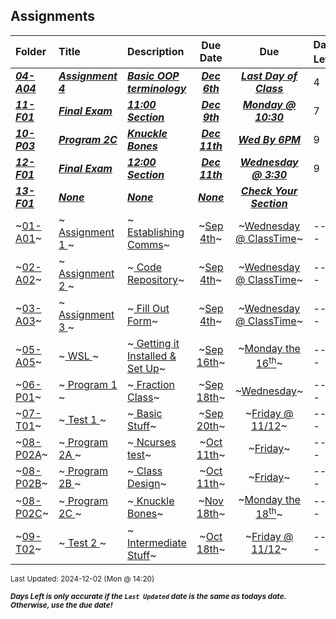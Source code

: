 ## Assignments

| Folder | Title | Description | Due Date | Due | Days Left<sup>*</sup> |
|:------|:------|:------|:-----:|:-----:|-----|
| ***<a href="https://github.com/rugbyprof/2143-Object-Oriented-Programming/tree/master/Assignments/04-A04">04-A04</a>*** | ***<a href="https://github.com/rugbyprof/2143-Object-Oriented-Programming/tree/master/Assignments/04-A04"> Assignment 4 </a>*** | ***<a href="https://github.com/rugbyprof/2143-Object-Oriented-Programming/tree/master/Assignments/04-A04"> Basic OOP terminology</a>*** | ***<a href="https://github.com/rugbyprof/2143-Object-Oriented-Programming/tree/master/Assignments/04-A04">Dec 6th</a>*** | ***<a href="https://github.com/rugbyprof/2143-Object-Oriented-Programming/tree/master/Assignments/04-A04">Last Day of Class</a>*** | 4 |
| ***<a href="https://github.com/rugbyprof/2143-Object-Oriented-Programming/tree/master/Assignments/11-F01">11-F01</a>*** | ***<a href="https://github.com/rugbyprof/2143-Object-Oriented-Programming/tree/master/Assignments/11-F01"> Final Exam </a>*** | ***<a href="https://github.com/rugbyprof/2143-Object-Oriented-Programming/tree/master/Assignments/11-F01"> 11:00 Section</a>*** | ***<a href="https://github.com/rugbyprof/2143-Object-Oriented-Programming/tree/master/Assignments/11-F01">Dec 9th</a>*** | ***<a href="https://github.com/rugbyprof/2143-Object-Oriented-Programming/tree/master/Assignments/11-F01">Monday @ 10:30</a>*** | 7 |
| ***<a href="https://github.com/rugbyprof/2143-Object-Oriented-Programming/tree/master/Assignments/10-P03">10-P03</a>*** | ***<a href="https://github.com/rugbyprof/2143-Object-Oriented-Programming/tree/master/Assignments/10-P03"> Program 2C </a>*** | ***<a href="https://github.com/rugbyprof/2143-Object-Oriented-Programming/tree/master/Assignments/10-P03"> Knuckle Bones</a>*** | ***<a href="https://github.com/rugbyprof/2143-Object-Oriented-Programming/tree/master/Assignments/10-P03">Dec 11th</a>*** | ***<a href="https://github.com/rugbyprof/2143-Object-Oriented-Programming/tree/master/Assignments/10-P03">Wed By 6PM</a>*** | 9 |
| ***<a href="https://github.com/rugbyprof/2143-Object-Oriented-Programming/tree/master/Assignments/12-F01">12-F01</a>*** | ***<a href="https://github.com/rugbyprof/2143-Object-Oriented-Programming/tree/master/Assignments/12-F01"> Final Exam </a>*** | ***<a href="https://github.com/rugbyprof/2143-Object-Oriented-Programming/tree/master/Assignments/12-F01"> 12:00 Section</a>*** | ***<a href="https://github.com/rugbyprof/2143-Object-Oriented-Programming/tree/master/Assignments/12-F01">Dec 11th</a>*** | ***<a href="https://github.com/rugbyprof/2143-Object-Oriented-Programming/tree/master/Assignments/12-F01">Wednesday @ 3:30</a>*** | 9 |
| ***<a href="https://github.com/rugbyprof/2143-Object-Oriented-Programming/tree/master/Assignments/13-F01">13-F01</a>*** | ***<a href="https://github.com/rugbyprof/2143-Object-Oriented-Programming/tree/master/Assignments/13-F01">None</a>*** | ***<a href="https://github.com/rugbyprof/2143-Object-Oriented-Programming/tree/master/Assignments/13-F01">None</a>*** | ***<a href="https://github.com/rugbyprof/2143-Object-Oriented-Programming/tree/master/Assignments/13-F01">None</a>*** | ***<a href="https://github.com/rugbyprof/2143-Object-Oriented-Programming/tree/master/Assignments/13-F01"> Check Your Section</a>*** |  |
| ~<a href="https://github.com/rugbyprof/2143-Object-Oriented-Programming/tree/master/Assignments/01-A01">01-A01</a>~ | ~<a href="https://github.com/rugbyprof/2143-Object-Oriented-Programming/tree/master/Assignments/01-A01"> Assignment 1 </a>~ | ~<a href="https://github.com/rugbyprof/2143-Object-Oriented-Programming/tree/master/Assignments/01-A01"> Establishing Comms</a>~ | ~<a href="https://github.com/rugbyprof/2143-Object-Oriented-Programming/tree/master/Assignments/01-A01">Sep 4th</a>~ | ~<a href="https://github.com/rugbyprof/2143-Object-Oriented-Programming/tree/master/Assignments/01-A01">Wednesday @ ClassTime</a>~ | ---- |
| ~<a href="https://github.com/rugbyprof/2143-Object-Oriented-Programming/tree/master/Assignments/02-A02">02-A02</a>~ | ~<a href="https://github.com/rugbyprof/2143-Object-Oriented-Programming/tree/master/Assignments/02-A02"> Assignment 2 </a>~ | ~<a href="https://github.com/rugbyprof/2143-Object-Oriented-Programming/tree/master/Assignments/02-A02"> Code Repository</a>~ | ~<a href="https://github.com/rugbyprof/2143-Object-Oriented-Programming/tree/master/Assignments/02-A02">Sep 4th</a>~ | ~<a href="https://github.com/rugbyprof/2143-Object-Oriented-Programming/tree/master/Assignments/02-A02">Wednesday @ ClassTime</a>~ | ---- |
| ~<a href="https://github.com/rugbyprof/2143-Object-Oriented-Programming/tree/master/Assignments/03-A03">03-A03</a>~ | ~<a href="https://github.com/rugbyprof/2143-Object-Oriented-Programming/tree/master/Assignments/03-A03"> Assignment 3 </a>~ | ~<a href="https://github.com/rugbyprof/2143-Object-Oriented-Programming/tree/master/Assignments/03-A03"> Fill Out Form</a>~ | ~<a href="https://github.com/rugbyprof/2143-Object-Oriented-Programming/tree/master/Assignments/03-A03">Sep 4th</a>~ | ~<a href="https://github.com/rugbyprof/2143-Object-Oriented-Programming/tree/master/Assignments/03-A03">Wednesday @ ClassTime</a>~ | ---- |
| ~<a href="https://github.com/rugbyprof/2143-Object-Oriented-Programming/tree/master/Assignments/05-A05">05-A05</a>~ | ~<a href="https://github.com/rugbyprof/2143-Object-Oriented-Programming/tree/master/Assignments/05-A05"> WSL </a>~ | ~<a href="https://github.com/rugbyprof/2143-Object-Oriented-Programming/tree/master/Assignments/05-A05"> Getting it Installed & Set Up</a>~ | ~<a href="https://github.com/rugbyprof/2143-Object-Oriented-Programming/tree/master/Assignments/05-A05">Sep 16th</a>~ | ~<a href="https://github.com/rugbyprof/2143-Object-Oriented-Programming/tree/master/Assignments/05-A05">Monday the 16<sup>th</sup></a>~ | ---- |
| ~<a href="https://github.com/rugbyprof/2143-Object-Oriented-Programming/tree/master/Assignments/06-P01">06-P01</a>~ | ~<a href="https://github.com/rugbyprof/2143-Object-Oriented-Programming/tree/master/Assignments/06-P01"> Program 1 </a>~ | ~<a href="https://github.com/rugbyprof/2143-Object-Oriented-Programming/tree/master/Assignments/06-P01"> Fraction Class</a>~ | ~<a href="https://github.com/rugbyprof/2143-Object-Oriented-Programming/tree/master/Assignments/06-P01">Sep 18th</a>~ | ~<a href="https://github.com/rugbyprof/2143-Object-Oriented-Programming/tree/master/Assignments/06-P01">Wednesday</a>~ | ---- |
| ~<a href="https://github.com/rugbyprof/2143-Object-Oriented-Programming/tree/master/Assignments/07-T01">07-T01</a>~ | ~<a href="https://github.com/rugbyprof/2143-Object-Oriented-Programming/tree/master/Assignments/07-T01"> Test 1 </a>~ | ~<a href="https://github.com/rugbyprof/2143-Object-Oriented-Programming/tree/master/Assignments/07-T01"> Basic Stuff</a>~ | ~<a href="https://github.com/rugbyprof/2143-Object-Oriented-Programming/tree/master/Assignments/07-T01">Sep 20th</a>~ | ~<a href="https://github.com/rugbyprof/2143-Object-Oriented-Programming/tree/master/Assignments/07-T01">Friday @ 11/12</a>~ | ---- |
| ~<a href="https://github.com/rugbyprof/2143-Object-Oriented-Programming/tree/master/Assignments/08-P02A">08-P02A</a>~ | ~<a href="https://github.com/rugbyprof/2143-Object-Oriented-Programming/tree/master/Assignments/08-P02A"> Program 2A </a>~ | ~<a href="https://github.com/rugbyprof/2143-Object-Oriented-Programming/tree/master/Assignments/08-P02A"> Ncurses test</a>~ | ~<a href="https://github.com/rugbyprof/2143-Object-Oriented-Programming/tree/master/Assignments/08-P02A">Oct 11th</a>~ | ~<a href="https://github.com/rugbyprof/2143-Object-Oriented-Programming/tree/master/Assignments/08-P02A">Friday</a>~ | ---- |
| ~<a href="https://github.com/rugbyprof/2143-Object-Oriented-Programming/tree/master/Assignments/08-P02B">08-P02B</a>~ | ~<a href="https://github.com/rugbyprof/2143-Object-Oriented-Programming/tree/master/Assignments/08-P02B"> Program 2B </a>~ | ~<a href="https://github.com/rugbyprof/2143-Object-Oriented-Programming/tree/master/Assignments/08-P02B"> Class Design</a>~ | ~<a href="https://github.com/rugbyprof/2143-Object-Oriented-Programming/tree/master/Assignments/08-P02B">Oct 11th</a>~ | ~<a href="https://github.com/rugbyprof/2143-Object-Oriented-Programming/tree/master/Assignments/08-P02B">Friday</a>~ | ---- |
| ~<a href="https://github.com/rugbyprof/2143-Object-Oriented-Programming/tree/master/Assignments/08-P02C">08-P02C</a>~ | ~<a href="https://github.com/rugbyprof/2143-Object-Oriented-Programming/tree/master/Assignments/08-P02C"> Program 2C </a>~ | ~<a href="https://github.com/rugbyprof/2143-Object-Oriented-Programming/tree/master/Assignments/08-P02C"> Knuckle Bones</a>~ | ~<a href="https://github.com/rugbyprof/2143-Object-Oriented-Programming/tree/master/Assignments/08-P02C">Nov 18th</a>~ | ~<a href="https://github.com/rugbyprof/2143-Object-Oriented-Programming/tree/master/Assignments/08-P02C">Monday the 18<sup>th</sup></a>~ | ---- |
| ~<a href="https://github.com/rugbyprof/2143-Object-Oriented-Programming/tree/master/Assignments/09-T02">09-T02</a>~ | ~<a href="https://github.com/rugbyprof/2143-Object-Oriented-Programming/tree/master/Assignments/09-T02"> Test 2 </a>~ | ~<a href="https://github.com/rugbyprof/2143-Object-Oriented-Programming/tree/master/Assignments/09-T02"> Intermediate Stuff</a>~ | ~<a href="https://github.com/rugbyprof/2143-Object-Oriented-Programming/tree/master/Assignments/09-T02">Oct 18th</a>~ | ~<a href="https://github.com/rugbyprof/2143-Object-Oriented-Programming/tree/master/Assignments/09-T02">Friday @ 11/12</a>~ | ---- |

<sup>Last Updated: 2024-12-02 (Mon @ 14:20)</sup> 

<sup>***Days Left is only accurate if the `Last Updated` date is the same as todays date. Otherwise, use the due date!***</sup> 